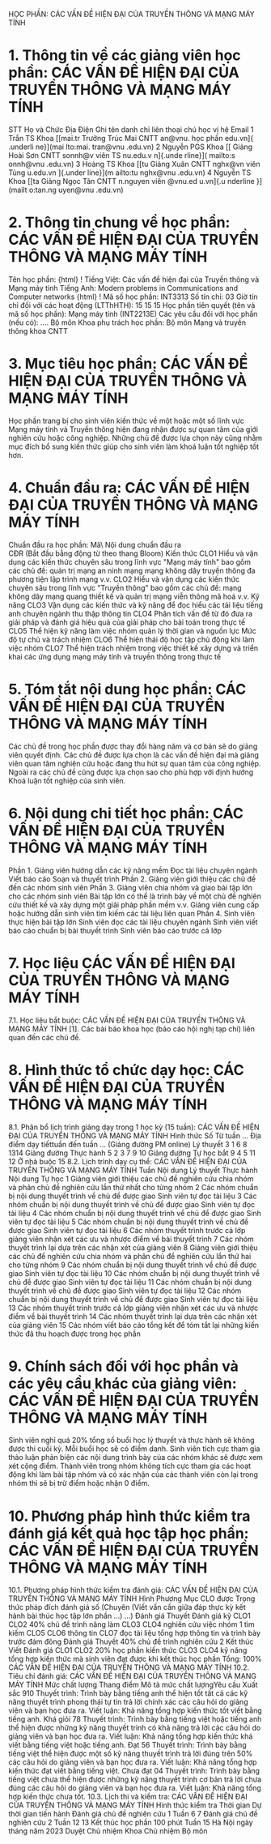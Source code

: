 HỌC PHẦN: CÁC VẤN ĐỀ HIỆN ĐẠI CỦA TRUYỀN THÔNG VÀ MẠNG MÁY TÍNH
# 1. Thông tin về các giảng viên học phần: CÁC VẤN ĐỀ HIỆN ĐẠI CỦA TRUYỀN THÔNG VÀ MẠNG MÁY TÍNH 
STT Họ và Chức Địa Điện Ghi tên danh chỉ liên thoại chú học vị hệ Email 1 Trần TS Khoa [[mai.tr Trưởng Trúc Mai CNTT an\@vnu. học phần edu.vn]{ .underli ne}](mai lto:mai. tran@vnu .edu.vn) 2 Nguyễn PGS Khoa [[ Giảng Hoài Sơn CNTT sonnh\@v viên TS nu.edu.v n]{.unde rline}]( mailto:s onnh@vnu .edu.vn) 3 Hoàng TS Khoa [[tu Giảng Xuân CNTT nghx\@vn viên Tùng u.edu.vn ]{.under line}](m ailto:tu nghx@vnu .edu.vn) 4 Nguyễn TS Khoa [[ta Giảng Ngọc Tân CNTT n.nguyen viên \@vnu.ed u.vn]{.u nderline }](mailt o:tan.ng uyen@vnu .edu.vn) 
# 2. Thông tin chung về học phần: CÁC VẤN ĐỀ HIỆN ĐẠI CỦA TRUYỀN THÔNG VÀ MẠNG MÁY TÍNH 
Tên học phần:
{html}
! Tiếng Việt: Các vấn đề hiện đại của Truyền thông và Mạng máy tính Tiếng Anh: Modern problems in Communications and Computer networks
{html}
! Mã số học phần: INT3313 Số tín chỉ: 03 Giờ tín chỉ đối với các hoạt động (LTThHTH): 15 15 15 Học phần tiên quyết (tên và mã số học phần): Mạng máy tính
(INT2213E) Các yêu cầu đối với học phần (nếu có): \.... Bộ môn Khoa phụ trách học phần: Bộ môn Mạng và truyền thông khoa
CNTT
# 3. Mục tiêu học phần: CÁC VẤN ĐỀ HIỆN ĐẠI CỦA TRUYỀN THÔNG VÀ MẠNG MÁY TÍNH
Học phần trang bị cho sinh viên kiến thức về một hoặc một số lĩnh vực
Mạng máy tính và Truyền thông hiện đang nhận được sự quan tâm của giới
nghiên cứu hoặc công nghiệp. Những chủ đề được lựa chọn này cũng nhằm
mục đích bổ sung kiến thức giúp cho sinh viên làm khoá luận tốt nghiệp
tốt hơn.
# 4. Chuẩn đầu ra: CÁC VẤN ĐỀ HIỆN ĐẠI CỦA TRUYỀN THÔNG VÀ MẠNG MÁY TÍNH
Chuẩn đầu ra học phần: Mã\ Nội dung chuẩn đầu ra\
CĐR (Bắt đầu bằng động từ theo thang Bloom) Kiến thức
CLO1 Hiểu và vận dụng các kiến thức chuyên sâu trong lĩnh vực "Mạng máy tính" bao gồm các chủ đề: quản trị mạng an ninh mạng mạng không dây truyền thông đa phương tiện lập trình mạng v.v.
CLO2 Hiểu và vận dụng các kiến thức chuyên sâu trong lĩnh vực "Truyền thông" bao gồm các chủ đề: mạng không dây mạng quang thiết kế và quản trị mạng viễn thông mã hoá v.v.
Kỹ năng
CLO3 Vận dụng các kiến thức và kỹ năng để đọc hiểu các tài liệu tiếng anh chuyên ngành thu thập thông tin
CLO4 Phân tích vấn đề từ đó đưa ra giải pháp và đánh giá hiệu quả của giải pháp cho bài toán trong thực tế
CLO5 Thể hiện kỹ năng làm việc nhóm quản lý thời gian và nguồn lực
Mức độ tự chủ và trách nhiệm
CLO6 Thể hiện thái độ học tập chủ động khi làm việc nhóm
CLO7 Thể hiện trách nhiệm trong việc thiết kế xây dựng và triển khai các ứng dụng mạng máy tính và truyền thông trong thực tế
# 5. Tóm tắt nội dung học phần: CÁC VẤN ĐỀ HIỆN ĐẠI CỦA TRUYỀN THÔNG VÀ MẠNG MÁY TÍNH
Các chủ đề trong học phần được thay đổi hàng năm và cơ bản sẽ do giảng viên quyết định. Các chủ đề được lựa chọn là các vấn đề hiện đại mà giảng viên quan tâm nghiên cứu hoặc đang thu hút sự quan tâm của công nghiệp. Ngoài ra các chủ đề cũng được lựa chọn sao cho phù hợp với định hướng Khoá luận tốt nghiệp của sinh viên.
# 6. Nội dung chi tiết học phần: CÁC VẤN ĐỀ HIỆN ĐẠI CỦA TRUYỀN THÔNG VÀ MẠNG MÁY TÍNH
Phần 1. Giảng viên hướng dẫn các kỹ năng mềm Đọc tài liệu chuyên ngành Viết báo cáo Soạn và thuyết trình
Phần 2. Giảng viên giới thiệu các chủ đề đến các nhóm sinh viên
Phần 3. Giảng viên chia nhóm và giao bài tập lớn cho các nhóm sinh
viên Bài tập lớn có thể là trình bày về một chủ đề nghiên cứu thiết kế và xây dựng một giải pháp phần mềm v.v. Giảng viên cung cấp hoặc hướng dẫn sinh viên tìm kiếm các tài liệu liên quan
Phần 4. Sinh viên thực hiện bài tập lớn Sinh viên đọc các tài liệu chuyên ngành Sinh viên viết báo cáo chuẩn bị bài thuyết trình Sinh viên báo cáo trước cả lớp
# 7. Học liệu CÁC VẤN ĐỀ HIỆN ĐẠI CỦA TRUYỀN THÔNG VÀ MẠNG MÁY TÍNH
7.1. Học liệu bắt buộc: CÁC VẤN ĐỀ HIỆN ĐẠI CỦA TRUYỀN THÔNG VÀ MẠNG MÁY TÍNH \[1\]. Các bài báo khoa học (báo cáo hội nghị tạp chí) liên quan đến
các chủ đề.
# 8. Hình thức tổ chức dạy học: CÁC VẤN ĐỀ HIỆN ĐẠI CỦA TRUYỀN THÔNG VÀ MẠNG MÁY TÍNH
8.1. Phân bổ lịch trình giảng dạy trong 1 học kỳ (15 tuần): CÁC VẤN ĐỀ HIỆN ĐẠI CỦA TRUYỀN THÔNG VÀ MẠNG MÁY TÍNH Hình thức Số Từ tuần ... Địa điểm dạy tiếttuần đến tuần ... (Giảng đường PM online) Lý thuyết 3 1 6 8 1314 Giảng đường Thực hành 5 2 3 7 9 10 Giảng đường Tự học bắt 9 4 5 11 12 Ở nhà buộc 15 8.2. Lịch trình dạy cụ thể: CÁC VẤN ĐỀ HIỆN ĐẠI CỦA TRUYỀN THÔNG VÀ MẠNG MÁY TÍNH Tuần Nội dung Lý thuyết Thực hành Nội dung Tự học 1 Giảng viên giới thiệu các chủ đề nghiên cứu chia nhóm và phân chủ đề nghiên cứu lần thứ nhất cho từng nhóm
2 Các nhóm chuẩn bị nội dung thuyết trình về chủ đề được giao Sinh viên tự đọc tài liệu
3 Các nhóm chuẩn bị nội dung thuyết trình về chủ đề được giao Sinh viên tự đọc tài liệu
4 Các nhóm chuẩn bị nội dung thuyết trình về chủ đề được giao Sinh viên tự đọc tài liệu
5 Các nhóm chuẩn bị nội dung thuyết trình về chủ đề được giao Sinh viên tự đọc tài liệu
6 Các nhóm thuyết trình trước cả lớp giảng viên nhận xét các ưu và nhược điểm về bài thuyết trình
7 Các nhóm thuyết trình lại dựa trên các nhận xét của giảng viên
8 Giảng viên giới thiệu các chủ đề nghiên cứu chia nhóm và phân chủ đề nghiên cứu lần thứ hai cho từng nhóm
9 Các nhóm chuẩn bị nội dung thuyết trình về chủ đề được giao Sinh viên tự đọc tài liệu
10 Các nhóm chuẩn bị nội dung thuyết trình về chủ đề được giao Sinh viên tự đọc tài liệu
11 Các nhóm chuẩn bị nội dung thuyết trình về chủ đề được giao Sinh viên tự đọc tài liệu
12 Các nhóm chuẩn bị nội dung thuyết trình về chủ đề được giao Sinh viên tự đọc tài liệu
13 Các nhóm thuyết trình trước cả lớp giảng viên nhận xét các ưu và nhược điểm về bài thuyết trình
14 Các nhóm thuyết trình lại dựa trên các nhận xét của giảng viên
15 Các nhóm viết báo cáo tổng kết để tóm tắt lại những kiến thức đã thu hoạch được trong học phần
# 9. Chính sách đối với học phần và các yêu cầu khác của giảng viên: CÁC VẤN ĐỀ HIỆN ĐẠI CỦA TRUYỀN THÔNG VÀ MẠNG MÁY TÍNH 
Sinh viên nghỉ quá 20% tổng số buổi học lý thuyết và thực hành sẽ không được thi cuối kỳ. Mỗi buổi học sẽ có điểm danh. Sinh viên tích cực tham gia thảo luận phản biện các nội dung trình bày của các nhóm khác sẽ được xem xét cộng điểm. Thành viên trong nhóm không tích cực tham gia các hoạt động khi làm bài tập nhóm và có xác nhận của các thành viên còn lại trong nhóm thì sẽ bị trừ điểm hoặc nhận 0 điểm.
# 10. Phương pháp hình thức kiểm tra đánh giá kết quả học tập học phần: CÁC VẤN ĐỀ HIỆN ĐẠI CỦA TRUYỀN THÔNG VÀ MẠNG MÁY TÍNH
10.1. Phương pháp hình thức kiểm tra đánh giá: CÁC VẤN ĐỀ HIỆN ĐẠI CỦA TRUYỀN THÔNG VÀ MẠNG MÁY TÍNH Hình Phương Mục CLO được Trọng thức pháp đích đánh giá số (Chuyên (Viết vấn cần giữa đáp thực kỳ kết hành bài thúc học tập lớn phần ...) ...) Đánh giá Thuyết Đánh giá kỹ CLO1 CLO2 40% chủ đề trình năng làm CLO3 CLO4 nghiên cứu việc nhóm 1 tìm kiếm CLO5 CLO6 thông tin CLO7 đọc tài liệu tổng hợp thông tin và trình bày trước đám đông Đánh giá Thuyết 40% chủ đề trình nghiên cứu 2 Kết thúc Viết Đánh giá CLO1 CLO2 20% học phần kiến thức CLO3 CLO4 kỹ năng tổng hợp kiến thức mà sinh viên đạt được khi kết thúc học phần Tổng: 100% CÁC VẤN ĐỀ HIỆN ĐẠI CỦA TRUYỀN THÔNG VÀ MẠNG MÁY TÍNH 10.2. Tiêu chí đánh giá: CÁC VẤN ĐỀ HIỆN ĐẠI CỦA TRUYỀN THÔNG VÀ MẠNG MÁY TÍNH Mức chất lượng Thang điểm Mô tả mức chất lượngYêu cầu Xuất sắc 910 Thuyết trình: Trình bày bằng tiếng anh thể hiện tốt tất cả các kỹ năng thuyết trình phong thái tự tin trả lời chính xác các câu hỏi do giảng viên và bạn học đưa ra. Viết luận: Khả năng tổng hợp kiến thức tốt viết bằng tiếng anh. Khá giỏi 78 Thuyết trình: Trình bày bằng tiếng việt hoặc tiếng anh thể hiện được những kỹ năng thuyết trình có khả năng trả lời các câu hỏi do giảng viên và bạn học đưa ra. Viết luận: Khả năng tổng hợp kiến thức khá viết bằng tiếng việt hoặc tiếng anh. Đạt 56 Thuyết trình: Trình bày bằng tiếng việt thể hiện được một số kỹ năng thuyết trình trả lời đúng trên 50% các câu hỏi do giảng viên và bạn học đưa ra. Viết luận: Khả năng tổng hợp kiến thức đạt viết bằng tiếng việt. Chưa đạt 04 Thuyết trình: Trình bày bằng tiếng việt chưa thể hiện được những kỹ năng thuyết trình cơ bản trả lời chưa đúng các câu hỏi do giảng viên và bạn học đưa ra. Viết luận: Khả năng tổng hợp kiến thức chưa tốt. 10.3. Lịch thi và kiểm tra: CÁC VẤN ĐỀ HIỆN ĐẠI CỦA TRUYỀN THÔNG VÀ MẠNG MÁY TÍNH Hình thức kiểm tra Thời gian Dự thời gian tiến hành Đánh giá chủ đề nghiên cứu 1 Tuần 6 7
Đánh giá chủ đề nghiên cứu 2 Tuần 12 13
Kết thúc học phần 100 phút Tuần 15
Hà Nội ngày tháng năm 2023 Duyệt Chủ nhiệm Khoa Chủ nhiệm Bộ môn 
